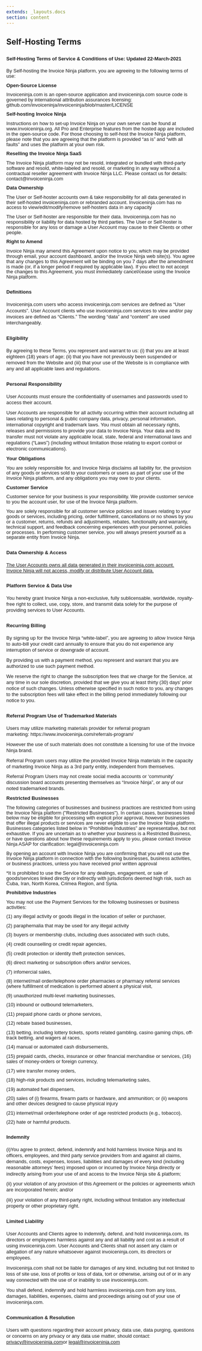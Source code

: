 ```yaml
---
extends: _layouts.docs 
section: content
---
```


## Self-Hosting Terms

<h3 style='margin-right:0cm;margin-left:0cm;font-size:18px;font-family:"Times New Roman",serif;font-weight:bold;'><span style='font-size:13px;font-family:"Verdana",sans-serif;'>Self-Hosting&nbsp;</span><span style='font-size:13px;font-family:"Verdana",sans-serif;'>Terms of Service &amp; Conditions of Use: Updated 22-March-2021</span></h3>
<p style='margin-right:0cm;margin-left:0cm;font-size:15px;font-family:"Calibri",sans-serif;margin-top:0cm;margin-bottom:8.0pt;line-height:107%;'><span style='font-size:13px;line-height:107%;font-family:"Verdana",sans-serif;'>By Self-hosting the Invoice Ninja platform, you are agreeing to the following terms of use:</span></p>
<p style='margin-right:0cm;margin-left:0cm;font-size:15px;font-family:"Calibri",sans-serif;margin-top:0cm;margin-bottom:8.0pt;line-height:107%;'><strong><span style='font-size:13px;line-height:107%;font-family:"Verdana",sans-serif;'>Open</span></strong><strong><span style='font-size:13px;line-height:107%;font-family:"Verdana",sans-serif;'>-</span></strong><strong><span style='font-size:13px;line-height:107%;font-family:"Verdana",sans-serif;'>Source License</span></strong></p>
<p style='margin-right:0cm;margin-left:0cm;font-size:15px;font-family:"Calibri",sans-serif;margin-top:0cm;margin-bottom:8.0pt;line-height:107%;'><span style='font-size:13px;line-height:107%;font-family:"Verdana",sans-serif;'>Invoiceninja.com is an open</span><span style='font-size:13px;line-height:107%;font-family:"Verdana",sans-serif;'>-</span><span style='font-size:13px;line-height:107%;font-family:"Verdana",sans-serif;'>source application and invoiceninja.com source code is governed by international attribution assurances licensing: github.com/invoiceninja/invoiceninja/blob/master/LICENSE</span></p>
<p style='margin-right:0cm;margin-left:0cm;font-size:15px;font-family:"Calibri",sans-serif;margin-top:0cm;margin-bottom:8.0pt;line-height:107%;'><strong><span style='font-size:13px;line-height:107%;font-family:"Verdana",sans-serif;'>Self-hosting Invoice Ninja</span></strong></p>
<p style='margin-right:0cm;margin-left:0cm;font-size:15px;font-family:"Calibri",sans-serif;margin-top:0cm;margin-bottom:8.0pt;line-height:107%;'><span style='font-size:13px;line-height:107%;font-family:"Verdana",sans-serif;'>Instructions on how to set-up Invoice Ninja on your own server can be found at www.invoiceninja.org. All Pro and Enterprise features from the hosted app are included in the open-source code. For those choosing to self-host the Invoice Ninja platform, please note that you are agreeing that the platform is provided &ldquo;as is&rdquo; and &ldquo;with all faults&rdquo; and uses the platform at your own risk.</span></p>
<p style='margin-right:0cm;margin-left:0cm;font-size:15px;font-family:"Calibri",sans-serif;margin-top:0cm;margin-bottom:8.0pt;line-height:107%;'><strong><span style='font-size:13px;line-height:107%;font-family:"Verdana",sans-serif;'>Reselling the Invoice Ninja SaaS</span></strong></p>
<p style='margin-right:0cm;margin-left:0cm;font-size:15px;font-family:"Calibri",sans-serif;margin-top:0cm;margin-bottom:8.0pt;line-height:107%;'><span style='font-size:13px;line-height:107%;font-family:"Verdana",sans-serif;'>The Invoice Ninja platform may not be resold, integrated or bundled with third-party software and resold, white-labeled and resold, or marketing in any way without a contractual reseller agreement with Invoice Ninja LLC. Please contact us for details: contact@invoiceninja.com</span></p>
<p style='margin-right:0cm;margin-left:0cm;font-size:15px;font-family:"Calibri",sans-serif;margin-top:0cm;margin-bottom:8.0pt;line-height:107%;'><strong><span style='font-size:13px;line-height:107%;font-family:"Verdana",sans-serif;'>Data Ownership</span></strong></p>
<p style='margin-right:0cm;margin-left:0cm;font-size:15px;font-family:"Calibri",sans-serif;margin-top:0cm;margin-bottom:8.0pt;line-height:107%;'><span style='font-size:13px;line-height:107%;font-family:"Verdana",sans-serif;'>The User or Self-hoster accounts own &amp; take responsibility for all data generated in their self-hosted invoiceninja.com or rebranded account. Invoiceninja.com has no access to view/edit/modify/remove self-hosters data in any capacity</span></p>
<p style='margin-right:0cm;margin-left:0cm;font-size:15px;font-family:"Calibri",sans-serif;margin-top:0cm;margin-bottom:8.0pt;line-height:107%;'><span style='font-size:13px;line-height:107%;font-family:"Verdana",sans-serif;'>The User or Self-hoster are responsible for their data. Invoiceninja.com has no responsibility or liability for data hosted by third parties. The User or Self-hoster is responsible for any loss or damage a User Account may cause to their Clients or other people.</span></p>
<p style='margin-right:0cm;margin-left:0cm;font-size:15px;font-family:"Calibri",sans-serif;margin-top:0cm;margin-bottom:8.0pt;line-height:107%;'><strong><span style='font-size:13px;line-height:107%;font-family:"Verdana",sans-serif;'>Right to Amend</span></strong></p>
<p style='margin-right:0cm;margin-left:0cm;font-size:15px;font-family:"Calibri",sans-serif;margin-top:0cm;margin-bottom:8.0pt;line-height:107%;'><span style='font-size:13px;line-height:107%;font-family:"Verdana",sans-serif;'>Invoice Ninja may amend this Agreement upon notice to you, which may be provided through email, your account dashboard, and/or the Invoice Ninja web site(s). You agree that any changes to this Agreement will be binding on you 7 days after the amendment is made (or, if a longer period if required by applicable law). If you elect to not accept the changes to this Agreement, you must immediately cancel/cease using the Invoice Ninja platform.&nbsp;</span></p>
<h3 style='margin-right:0cm;margin-left:0cm;font-size:18px;font-family:"Times New Roman",serif;font-weight:bold;'><span style='font-size:13px;font-family:"Verdana",sans-serif;'>Definitions</span></h3>
<p style='margin-right:0cm;margin-left:0cm;font-size:15px;font-family:"Calibri",sans-serif;margin-top:0cm;margin-bottom:8.0pt;line-height:107%;'><span style='font-size:13px;font-family:"Verdana",sans-serif;'>Invoiceninja.com users who access invoiceninja.com services are defined as &ldquo;User Accounts&rdquo;. User Account clients who use invoiceninja.com services to view and/or pay invoices are defined as &ldquo;Clients.&rdquo; The wording &ldquo;data&rdquo; and &ldquo;content&rdquo; are used interchangeably.</span></p>
<h3 style='margin-right:0cm;margin-left:0cm;font-size:18px;font-family:"Times New Roman",serif;font-weight:bold;'><span style='font-size:13px;font-family:"Verdana",sans-serif;'>Eligibility</span></h3>
<p style='margin-right:0cm;margin-left:0cm;font-size:15px;font-family:"Calibri",sans-serif;margin-top:0cm;margin-bottom:8.0pt;line-height:107%;'><span style='font-size:13px;font-family:"Verdana",sans-serif;'>By agreeing to these Terms, you represent and warrant to us: (i) that you are at least eighteen (18) years of age; (ii) that you have not previously been suspended or removed from the Website and (iii) that your use of the Website is in compliance with any and all applicable laws and regulations.</span></p>
<h3 style='margin-right:0cm;margin-left:0cm;font-size:18px;font-family:"Times New Roman",serif;font-weight:bold;'><span style='font-size:13px;font-family:"Verdana",sans-serif;'>Personal Responsibility</span></h3>
<p style='margin-right:0cm;margin-left:0cm;font-size:15px;font-family:"Calibri",sans-serif;margin-top:0cm;margin-bottom:8.0pt;line-height:107%;'><span style='font-size:13px;font-family:"Verdana",sans-serif;'>User Accounts must ensure the confidentiality of usernames and passwords used to access their account.</span></p>
<p style='margin-right:0cm;margin-left:0cm;font-size:15px;font-family:"Calibri",sans-serif;margin-top:0cm;margin-bottom:8.0pt;line-height:107%;'><span style='font-size:13px;font-family:"Verdana",sans-serif;'>User Accounts are responsible for all activity occurring within their account including all laws relating to personal &amp; public company data, privacy, personal information, international copyright and trademark laws. You must obtain all necessary rights, releases and permissions to provide your data to Invoice Ninja. Your data and its transfer must not violate any applicable local, state, federal and international laws and regulations (&ldquo;Laws&rdquo;) (including without limitation those relating to export control or electronic communications).</span></p>
<p style='margin-right:0cm;margin-left:0cm;font-size:15px;font-family:"Calibri",sans-serif;margin-top:0cm;margin-bottom:8.0pt;line-height:107%;'><strong><span style='font-size:13px;line-height:107%;font-family:"Verdana",sans-serif;'>Your Obligations</span></strong></p>
<p style='margin-right:0cm;margin-left:0cm;font-size:15px;font-family:"Calibri",sans-serif;margin-top:0cm;margin-bottom:8.0pt;line-height:107%;'><span style='font-size:13px;line-height:107%;font-family:"Verdana",sans-serif;'>You are solely responsible for, and Invoice Ninja disclaims all liability for, the provision of any goods or services sold to your customers or users as part of your use of the Invoice Ninja platform, and any obligations you may owe to your clients.</span></p>
<p style='margin-right:0cm;margin-left:0cm;font-size:15px;font-family:"Calibri",sans-serif;margin-top:0cm;margin-bottom:8.0pt;line-height:107%;'><strong><span style='font-size:13px;line-height:107%;font-family:"Verdana",sans-serif;'>Customer Service</span></strong></p>
<p style='margin-right:0cm;margin-left:0cm;font-size:15px;font-family:"Calibri",sans-serif;margin-top:0cm;margin-bottom:8.0pt;line-height:107%;'><span style='font-size:13px;line-height:107%;font-family:"Verdana",sans-serif;'>Customer service for your business is your responsibility. We provide customer service to you the account user, for use of the Invoice Ninja platform.</span></p>
<p style='margin-right:0cm;margin-left:0cm;font-size:15px;font-family:"Calibri",sans-serif;margin-top:0cm;margin-bottom:8.0pt;line-height:107%;'><span style='font-size:13px;line-height:107%;font-family:"Verdana",sans-serif;'>You are solely responsible for all customer service policies and issues relating to your goods or services, including pricing, order fulfillment, cancellations or no shows by you or a customer, returns, refunds and adjustments, rebates, functionality and warranty, technical support, and feedback concerning experiences with your personnel, policies or processes. In performing customer service, you will always present yourself as a separate entity from Invoice Ninja.&nbsp;</span></p>
<h3 style='margin-right:0cm;margin-left:0cm;font-size:18px;font-family:"Times New Roman",serif;font-weight:bold;'><span style='font-size:13px;font-family:"Verdana",sans-serif;'>Data Ownership &amp; Access</span></h3>
<p style='margin-right:0cm;margin-left:0cm;font-size:15px;font-family:"Calibri",sans-serif;margin:0cm;'><span style='font-size:13px;font-family:"Verdana",sans-serif;'><a href="https://www.invoiceninja.com/account-data-ownership/" target="_blank">The User Accounts owns all data generated in their invoiceninja.com account.</a></span></p>
<p style='margin-right:0cm;margin-left:0cm;font-size:15px;font-family:"Calibri",sans-serif;margin:0cm;'><span style='font-size:13px;font-family:"Verdana",sans-serif;'><a href="https://www.invoiceninja.com/account-data-ownership/" target="_blank">Invoice Ninja will not access, modify or distribute User Account data.</a></span></p>
<h3 style='margin-right:0cm;margin-left:0cm;font-size:18px;font-family:"Times New Roman",serif;font-weight:bold;'><span style='font-size:13px;font-family:"Verdana",sans-serif;'>Platform Service &amp; Data Use</span></h3>
<p style='margin-right:0cm;margin-left:0cm;font-size:15px;font-family:"Calibri",sans-serif;margin-top:0cm;margin-bottom:8.0pt;line-height:107%;'><span style='font-size:13px;font-family:"Verdana",sans-serif;'>You hereby grant Invoice Ninja a non-exclusive, fully sublicensable, worldwide, royalty-free right to collect, use, copy, store, and transmit data solely for the purpose of providing services to User Accounts.</span></p>
<h3 style='margin-right:0cm;margin-left:0cm;font-size:18px;font-family:"Times New Roman",serif;font-weight:bold;'><span style='font-size:13px;font-family:"Verdana",sans-serif;'>Recurring Billing</span></h3>
<p style='margin-right:0cm;margin-left:0cm;font-size:15px;font-family:"Calibri",sans-serif;margin-top:0cm;margin-bottom:8.0pt;line-height:107%;'><span style='font-size:13px;font-family:"Verdana",sans-serif;'>By signing up for the Invoice Ninja &ldquo;</span><span style='font-size:13px;font-family:"Verdana",sans-serif;'>white-label&rdquo;</span><span style='font-size:13px;font-family:"Verdana",sans-serif;'>, you are agreeing to allow Invoice Ninja to auto-bill your credit card annually to ensure that you do not experience any interruption of service or downgrade of account.</span></p>
<p style='margin-right:0cm;margin-left:0cm;font-size:15px;font-family:"Calibri",sans-serif;margin-top:0cm;margin-bottom:8.0pt;line-height:107%;'><span style='font-size:13px;font-family:"Verdana",sans-serif;'>By providing us with a&nbsp;</span><span style='font-size:13px;font-family:"Verdana",sans-serif;'>p</span><span style='font-size:13px;font-family:"Verdana",sans-serif;'>ayment&nbsp;</span><span style='font-size:13px;font-family:"Verdana",sans-serif;'>m</span><span style='font-size:13px;font-family:"Verdana",sans-serif;'>ethod, you represent and warrant that you are authorized to use such&nbsp;</span><span style='font-size:13px;font-family:"Verdana",sans-serif;'>p</span><span style='font-size:13px;font-family:"Verdana",sans-serif;'>ayment&nbsp;</span><span style='font-size:13px;font-family:"Verdana",sans-serif;'>m</span><span style='font-size:13px;font-family:"Verdana",sans-serif;'>ethod.</span></p>
<p style='margin-right:0cm;margin-left:0cm;font-size:15px;font-family:"Calibri",sans-serif;margin-top:0cm;margin-bottom:8.0pt;line-height:107%;'><span style='font-size:13px;font-family:"Verdana",sans-serif;'>We reserve the right to change the subscription fees that we charge for the Service, at any time in our sole discretion, provided that we give you at least thirty (30) days&rsquo; prior notice of such changes. Unless otherwise specified in such notice to you, any changes to the subscription fees will take effect in the billing period immediately following our notice to you.</span></p>
<h3 style='margin-right:0cm;margin-left:0cm;font-size:18px;font-family:"Times New Roman",serif;font-weight:bold;'><span style='font-size:13px;font-family:"Verdana",sans-serif;'>Referral Program Use of Trademarked Materials</span></h3>
<p style='margin-right:0cm;margin-left:0cm;font-size:15px;font-family:"Calibri",sans-serif;margin-top:0cm;margin-bottom:8.0pt;line-height:107%;'><span style='font-size:13px;font-family:"Verdana",sans-serif;'>Users may utilize marketing materials provider for referral program marketing:&nbsp;https://www.invoiceninja.com/referrals-program/</span></p>
<p style='margin-right:0cm;margin-left:0cm;font-size:15px;font-family:"Calibri",sans-serif;margin-top:0cm;margin-bottom:8.0pt;line-height:107%;'><span style='font-size:13px;font-family:"Verdana",sans-serif;'>However the use of such materials does not constitute a licensing for use of the Invoice Ninja brand.</span></p>
<p style='margin-right:0cm;margin-left:0cm;font-size:15px;font-family:"Calibri",sans-serif;margin-top:0cm;margin-bottom:8.0pt;line-height:107%;'><span style='font-size:13px;font-family:"Verdana",sans-serif;'>Referral Program users may utilize the provided Invoice Ninja materials in the capacity of marketing Invoice Ninja as a 3rd party entity, independent from themselves. &nbsp;</span></p>
<p style='margin-right:0cm;margin-left:0cm;font-size:15px;font-family:"Calibri",sans-serif;margin-top:0cm;margin-bottom:8.0pt;line-height:107%;'><span style='font-size:13px;font-family:"Verdana",sans-serif;'>Referral Program Users may not create social media accounts or &lsquo;community&rsquo; discussion board accounts presenting themselves as &ldquo;Invoice Ninja&rdquo;, or any of our noted trademarked brands.</span></p>
<p style='margin-right:0cm;margin-left:0cm;font-size:15px;font-family:"Calibri",sans-serif;margin-top:0cm;margin-bottom:8.0pt;line-height:107%;'><strong><span style='font-size:13px;line-height:107%;font-family:"Verdana",sans-serif;'>Restricted Businesses</span></strong></p>
<p style='margin-right:0cm;margin-left:0cm;font-size:15px;font-family:"Calibri",sans-serif;margin-top:0cm;margin-bottom:8.0pt;line-height:107%;'><span style='font-size:13px;line-height:107%;font-family:"Verdana",sans-serif;'>The following categories of businesses and business practices are restricted from using the Invoice Ninja platform (&quot;Restricted Businesses&quot;). In certain cases, businesses listed below may be eligible for processing with explicit prior approval, however businesses that offer illegal products or services are never eligible to use the Invoice Ninja platform. Businesses categories listed below in &ldquo;Prohibitive Industries&rdquo; are representative, but not exhaustive. If you are uncertain as to whether your business is a Restricted Business, or have questions about how these requirements apply to you, please contact Invoice Ninja ASAP for clarification: legal@invoiceninja.com</span></p>
<p style='margin-right:0cm;margin-left:0cm;font-size:15px;font-family:"Calibri",sans-serif;margin-top:0cm;margin-bottom:8.0pt;line-height:107%;'><span style='font-size:13px;line-height:107%;font-family:"Verdana",sans-serif;'>By opening an account with Invoice Ninja you are confirming that you will not use the Invoice Ninja platform in connection with the following businesses, business activities, or business practices, unless you have received prior written approval</span></p>
<p style='margin-right:0cm;margin-left:0cm;font-size:15px;font-family:"Calibri",sans-serif;margin-top:0cm;margin-bottom:8.0pt;line-height:107%;'><span style='font-size:13px;line-height:107%;font-family:"Verdana",sans-serif;'>*It is prohibited to use the Service for any dealings, engagement, or sale of goods/services linked directly or indirectly with jurisdictions deemed high risk, such as Cuba, Iran, North Korea, Crimea Region, and Syria.</span></p>
<p style='margin-right:0cm;margin-left:0cm;font-size:15px;font-family:"Calibri",sans-serif;margin-top:0cm;margin-bottom:8.0pt;line-height:107%;'><strong><span style='font-size:13px;line-height:107%;font-family:"Verdana",sans-serif;'>Prohibitive Industries</span></strong></p>
<p style='margin-right:0cm;margin-left:0cm;font-size:15px;font-family:"Calibri",sans-serif;margin-top:0cm;margin-bottom:8.0pt;line-height:107%;'><span style='font-size:13px;line-height:107%;font-family:"Verdana",sans-serif;'>You may not use the Payment Services for the following businesses or business activities:&nbsp;</span></p>
<p style='margin-right:0cm;margin-left:0cm;font-size:15px;font-family:"Calibri",sans-serif;margin-top:0cm;margin-bottom:8.0pt;line-height:107%;'><span style='font-size:13px;line-height:107%;font-family:"Verdana",sans-serif;'>(1) any illegal activity or goods illegal in the location of seller or purchaser,&nbsp;</span></p>
<p style='margin-right:0cm;margin-left:0cm;font-size:15px;font-family:"Calibri",sans-serif;margin-top:0cm;margin-bottom:8.0pt;line-height:107%;'><span style='font-size:13px;line-height:107%;font-family:"Verdana",sans-serif;'>(2) paraphernalia that may be used for any illegal activity&nbsp;</span></p>
<p style='margin-right:0cm;margin-left:0cm;font-size:15px;font-family:"Calibri",sans-serif;margin-top:0cm;margin-bottom:8.0pt;line-height:107%;'><span style='font-size:13px;line-height:107%;font-family:"Verdana",sans-serif;'>(3) buyers or membership clubs, including dues associated with such clubs,&nbsp;</span></p>
<p style='margin-right:0cm;margin-left:0cm;font-size:15px;font-family:"Calibri",sans-serif;margin-top:0cm;margin-bottom:8.0pt;line-height:107%;'><span style='font-size:13px;line-height:107%;font-family:"Verdana",sans-serif;'>(4) credit counselling or credit repair agencies,&nbsp;</span></p>
<p style='margin-right:0cm;margin-left:0cm;font-size:15px;font-family:"Calibri",sans-serif;margin-top:0cm;margin-bottom:8.0pt;line-height:107%;'><span style='font-size:13px;line-height:107%;font-family:"Verdana",sans-serif;'>(5) credit protection or identity theft protection services,&nbsp;</span></p>
<p style='margin-right:0cm;margin-left:0cm;font-size:15px;font-family:"Calibri",sans-serif;margin-top:0cm;margin-bottom:8.0pt;line-height:107%;'><span style='font-size:13px;line-height:107%;font-family:"Verdana",sans-serif;'>(6) direct marketing or subscription offers and/or services,&nbsp;</span></p>
<p style='margin-right:0cm;margin-left:0cm;font-size:15px;font-family:"Calibri",sans-serif;margin-top:0cm;margin-bottom:8.0pt;line-height:107%;'><span style='font-size:13px;line-height:107%;font-family:"Verdana",sans-serif;'>(7) infomercial sales,&nbsp;</span></p>
<p style='margin-right:0cm;margin-left:0cm;font-size:15px;font-family:"Calibri",sans-serif;margin-top:0cm;margin-bottom:8.0pt;line-height:107%;'><span style='font-size:13px;line-height:107%;font-family:"Verdana",sans-serif;'>(8) internet/mail order/telephone order pharmacies or pharmacy referral services (where fulfillment of medication is performed absent a physical visit,&nbsp;</span></p>
<p style='margin-right:0cm;margin-left:0cm;font-size:15px;font-family:"Calibri",sans-serif;margin-top:0cm;margin-bottom:8.0pt;line-height:107%;'><span style='font-size:13px;line-height:107%;font-family:"Verdana",sans-serif;'>(9) unauthorized multi-level marketing businesses,&nbsp;</span></p>
<p style='margin-right:0cm;margin-left:0cm;font-size:15px;font-family:"Calibri",sans-serif;margin-top:0cm;margin-bottom:8.0pt;line-height:107%;'><span style='font-size:13px;line-height:107%;font-family:"Verdana",sans-serif;'>(10) inbound or outbound telemarketers,&nbsp;</span></p>
<p style='margin-right:0cm;margin-left:0cm;font-size:15px;font-family:"Calibri",sans-serif;margin-top:0cm;margin-bottom:8.0pt;line-height:107%;'><span style='font-size:13px;line-height:107%;font-family:"Verdana",sans-serif;'>(11) prepaid phone cards or phone services,&nbsp;</span></p>
<p style='margin-right:0cm;margin-left:0cm;font-size:15px;font-family:"Calibri",sans-serif;margin-top:0cm;margin-bottom:8.0pt;line-height:107%;'><span style='font-size:13px;line-height:107%;font-family:"Verdana",sans-serif;'>(12) rebate based businesses,&nbsp;</span></p>
<p style='margin-right:0cm;margin-left:0cm;font-size:15px;font-family:"Calibri",sans-serif;margin-top:0cm;margin-bottom:8.0pt;line-height:107%;'><span style='font-size:13px;line-height:107%;font-family:"Verdana",sans-serif;'>(13) betting, including lottery tickets, sports related gambling, casino gaming chips, off-track betting, and wagers at races,&nbsp;</span></p>
<p style='margin-right:0cm;margin-left:0cm;font-size:15px;font-family:"Calibri",sans-serif;margin-top:0cm;margin-bottom:8.0pt;line-height:107%;'><span style='font-size:13px;line-height:107%;font-family:"Verdana",sans-serif;'>(14) manual or automated cash disbursements,&nbsp;</span></p>
<p style='margin-right:0cm;margin-left:0cm;font-size:15px;font-family:"Calibri",sans-serif;margin-top:0cm;margin-bottom:8.0pt;line-height:107%;'><span style='font-size:13px;line-height:107%;font-family:"Verdana",sans-serif;'>(15) prepaid cards, checks, insurance or other financial merchandise or services, (16) sales of money-orders or foreign currency,&nbsp;</span></p>
<p style='margin-right:0cm;margin-left:0cm;font-size:15px;font-family:"Calibri",sans-serif;margin-top:0cm;margin-bottom:8.0pt;line-height:107%;'><span style='font-size:13px;line-height:107%;font-family:"Verdana",sans-serif;'>(17) wire transfer money orders,&nbsp;</span></p>
<p style='margin-right:0cm;margin-left:0cm;font-size:15px;font-family:"Calibri",sans-serif;margin-top:0cm;margin-bottom:8.0pt;line-height:107%;'><span style='font-size:13px;line-height:107%;font-family:"Verdana",sans-serif;'>(18) high-risk products and services, including telemarketing sales,&nbsp;</span></p>
<p style='margin-right:0cm;margin-left:0cm;font-size:15px;font-family:"Calibri",sans-serif;margin-top:0cm;margin-bottom:8.0pt;line-height:107%;'><span style='font-size:13px;line-height:107%;font-family:"Verdana",sans-serif;'>(19) automated fuel dispensers,&nbsp;</span></p>
<p style='margin-right:0cm;margin-left:0cm;font-size:15px;font-family:"Calibri",sans-serif;margin-top:0cm;margin-bottom:8.0pt;line-height:107%;'><span style='font-size:13px;line-height:107%;font-family:"Verdana",sans-serif;'>(20) sales of (i) firearms, firearm parts or hardware, and ammunition; or (ii) weapons and other devices designed to cause physical injury&nbsp;</span></p>
<p style='margin-right:0cm;margin-left:0cm;font-size:15px;font-family:"Calibri",sans-serif;margin-top:0cm;margin-bottom:8.0pt;line-height:107%;'><span style='font-size:13px;line-height:107%;font-family:"Verdana",sans-serif;'>(21) internet/mail order/telephone order of age restricted products (e.g., tobacco),</span></p>
<p style='margin-right:0cm;margin-left:0cm;font-size:15px;font-family:"Calibri",sans-serif;margin-top:0cm;margin-bottom:8.0pt;line-height:107%;'><span style='font-size:13px;line-height:107%;font-family:"Verdana",sans-serif;'>(22) hate or harmful products.</span></p>
<h3 style='margin-right:0cm;margin-left:0cm;font-size:18px;font-family:"Times New Roman",serif;font-weight:bold;'><span style='font-size:13px;font-family:"Verdana",sans-serif;'>Indemnity</span></h3>
<p style='margin-right:0cm;margin-left:0cm;font-size:15px;font-family:"Calibri",sans-serif;margin-top:0cm;margin-bottom:8.0pt;line-height:107%;'><span style='font-size:13px;font-family:"Verdana",sans-serif;'>(i)You agree to protect, defend, indemnify and hold harmless Invoice Ninja&nbsp;and its officers, employees, and third party service providers from and against all claims, demands, costs, expenses, losses, liabilities and damages of every kind (including reasonable attorneys&rsquo; fees) imposed upon or incurred by Invoice Ninja&nbsp;directly or indirectly arising from your use of and access to the Invoice Ninja site &amp; platform;</span></p>
<p style='margin-right:0cm;margin-left:0cm;font-size:15px;font-family:"Calibri",sans-serif;margin-top:0cm;margin-bottom:8.0pt;line-height:107%;'><span style='font-size:13px;font-family:"Verdana",sans-serif;'>(ii) your violation of any provision of this Agreement or the policies or agreements which are incorporated herein; and/or</span></p>
<p style='margin-right:0cm;margin-left:0cm;font-size:15px;font-family:"Calibri",sans-serif;margin-top:0cm;margin-bottom:8.0pt;line-height:107%;'><span style='font-size:13px;font-family:"Verdana",sans-serif;'>(iii) your violation of any third-party right, including without limitation any intellectual property or other proprietary right.</span></p>
<h3 style='margin-right:0cm;margin-left:0cm;font-size:18px;font-family:"Times New Roman",serif;font-weight:bold;'><span style='font-size:13px;font-family:"Verdana",sans-serif;'>Limited Liability</span></h3>
<p style='margin-right:0cm;margin-left:0cm;font-size:15px;font-family:"Calibri",sans-serif;margin-top:0cm;margin-bottom:8.0pt;line-height:107%;'><span style='font-size:13px;font-family:"Verdana",sans-serif;'>User Accounts and Clients agree to indemnify, defend, and hold invoiceninja.com, its directors or employees harmless against any and all liability and cost as a result of using invoiceninja.com. User Accounts and Clients shall not assert any claim or allegation of any nature whatsoever against invoiceninja.com, its directors or employees.</span></p>
<p style='margin-right:0cm;margin-left:0cm;font-size:15px;font-family:"Calibri",sans-serif;margin-top:0cm;margin-bottom:8.0pt;line-height:107%;'><span style='font-size:13px;font-family:"Verdana",sans-serif;'>Invoiceninja.com shall not be liable for damages of any kind, including but not limited to loss of site use, loss of profits or loss of data, tort or otherwise, arising out of or in any way connected with the use of or inability to use invoiceninja.com.</span></p>
<p style='margin-right:0cm;margin-left:0cm;font-size:15px;font-family:"Calibri",sans-serif;margin-top:0cm;margin-bottom:8.0pt;line-height:107%;'><span style='font-size:13px;font-family:"Verdana",sans-serif;'>You shall defend, indemnify and hold harmless invoiceninja.com from any loss, damages, liabilities, expenses, claims and proceedings arising out of your use of invoiceninja.com.</span></p>
<h3 style='margin-right:0cm;margin-left:0cm;font-size:18px;font-family:"Times New Roman",serif;font-weight:bold;'><span style='font-size:13px;font-family:"Verdana",sans-serif;'>Communication &amp; Resolution</span></h3>
<p style='margin-right:0cm;margin-left:0cm;font-size:15px;font-family:"Calibri",sans-serif;margin-top:0cm;margin-bottom:8.0pt;line-height:107%;'><span style='font-size:13px;font-family:"Verdana",sans-serif;'>Users with questions regarding their account privacy, data use, data purging, questions or concerns on any privacy or any data use matter, should contact: <a href="mailto:privacy@invoiceninja.com">privacy@invoiceninja.com</a>or <a href="mailto:legal@invoiceninja.com">legal@invoiceninja.com</a></span></p>